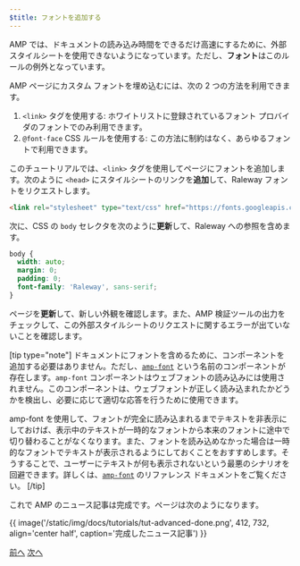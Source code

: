 ```yaml
---
$title: フォントを追加する
---
```


AMP では、ドキュメントの読み込み時間をできるだけ高速にするために、外部スタイルシートを使用できないようになっています。ただし、**フォント**はこのルールの例外となっています。

AMP ページにカスタム フォントを埋め込むには、次の 2 つの方法を利用できます。

1. `<link>` タグを使用する: ホワイトリストに登録されているフォント プロバイダのフォントでのみ利用できます。
2. `@font-face` CSS ルールを使用する: この方法に制約はなく、あらゆるフォントで利用できます。

このチュートリアルでは、`<link>` タグを使用してページにフォントを追加します。次のように `<head>` にスタイルシートのリンクを**追加**して、Raleway フォントをリクエストします。

```html
<link rel="stylesheet" type="text/css" href="https://fonts.googleapis.com/css?family=Raleway">
```

次に、CSS の `body` セレクタを次のように**更新**して、Raleway への参照を含めます。

```css
body {
  width: auto;
  margin: 0;
  padding: 0;
  font-family: 'Raleway', sans-serif;
}
```

ページを**更新**して、新しい外観を確認します。また、AMP 検証ツールの出力をチェックして、この外部スタイルシートのリクエストに関するエラーが出ていないことを確認します。

[tip type="note"]
ドキュメントにフォントを含めるために、コンポーネントを追加する必要はありません。ただし、[`amp-font`](/ja/docs/reference/components/amp-font.html) という名前のコンポーネントが存在します。`amp-font` コンポーネントはウェブフォントの読み込みには使用されません。このコンポーネントは、ウェブフォントが正しく読み込まれたかどうかを検出し、必要に応じて適切な応答を行うために使用できます。

amp-font を使用して、フォントが完全に読み込まれるまでテキストを非表示にしておけば、表示中のテキストが一時的なフォントから本来のフォントに途中で切り替わることがなくなります。また、フォントを読み込めなかった場合は一時的なフォントでテキストが表示されるようにしておくことをおすすめします。そうすることで、ユーザーにテキストが何も表示されないという最悪のシナリオを回避できます。詳しくは、[`amp-font`](/ja/docs/reference/components/amp-font.html) のリファレンス ドキュメントをご覧ください。
[/tip]

これで AMP のニュース記事は完成です。ページは次のようになります。

{{ image('/static/img/docs/tutorials/tut-advanced-done.png', 412, 732, align='center half', caption='完成したニュース記事') }}


<div class="prev-next-buttons">
  <a class="button prev-button" href="{{g.doc('/content/docs/fundamentals/add_advanced/navigating.md', locale=doc.locale).url.path}}"><span class="arrow-prev">前へ</span></a>
  <a class="button next-button" href="{{g.doc('/content/docs/fundamentals/add_advanced/congratulations.md', locale=doc.locale).url.path}}"><span class="arrow-next">次へ</span></a>
</div>
